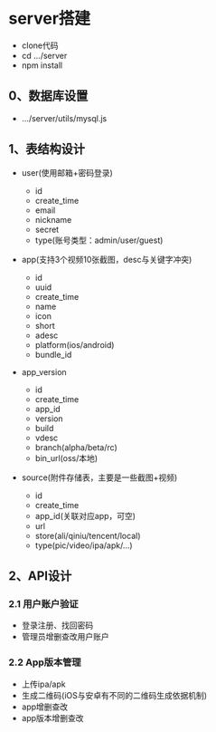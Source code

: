 
# server搭建

- clone代码
- cd .../server
- npm install



## 0、数据库设置

- .../server/utils/mysql.js


## 1、表结构设计

- user(使用邮箱+密码登录)
  - id
  - create_time
  - email
  - nickname
  - secret
  - type(账号类型：admin/user/guest)

- app(支持3个视频10张截图，desc与关键字冲突)
  - id
  - uuid
  - create_time
  - name
  - icon
  - short
  - adesc
  - platform(ios/android)
  - bundle_id

- app_version
  - id
  - create_time
  - app_id
  - version
  - build
  - vdesc
  - branch(alpha/beta/rc)
  - bin_url(oss/本地)

- source(附件存储表，主要是一些截图+视频)
  - id
  - create_time
  - app_id(关联对应app，可空)
  - url
  - store(ali/qiniu/tencent/local)
  - type(pic/video/ipa/apk/...)
  



## 2、API设计

### 2.1 用户账户验证

- 登录注册、找回密码
- 管理员增删查改用户账户

### 2.2 App版本管理

- 上传ipa/apk
- 生成二维码(iOS与安卓有不同的二维码生成依据机制)
- app增删查改
- app版本增删查改